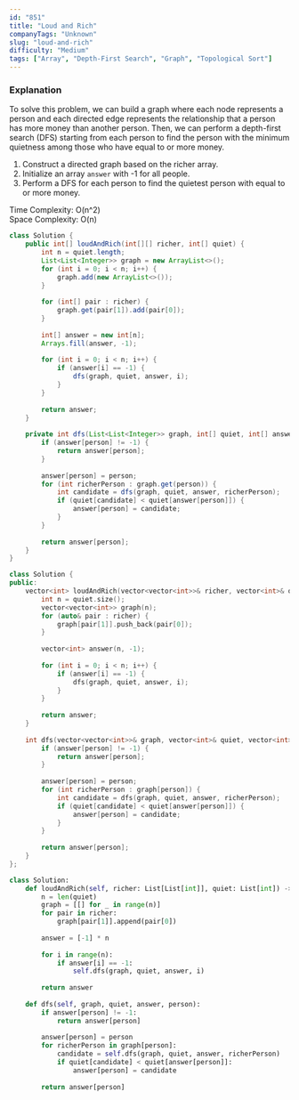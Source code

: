 ```yaml
---
id: "851"
title: "Loud and Rich"
companyTags: "Unknown"
slug: "loud-and-rich"
difficulty: "Medium"
tags: ["Array", "Depth-First Search", "Graph", "Topological Sort"]
---
```


### Explanation
To solve this problem, we can build a graph where each node represents a person and each directed edge represents the relationship that a person has more money than another person. Then, we can perform a depth-first search (DFS) starting from each person to find the person with the minimum quietness among those who have equal to or more money.

1. Construct a directed graph based on the richer array.
2. Initialize an array `answer` with -1 for all people.
3. Perform a DFS for each person to find the quietest person with equal to or more money.

Time Complexity: O(n^2)  
Space Complexity: O(n)
```java
class Solution {
    public int[] loudAndRich(int[][] richer, int[] quiet) {
        int n = quiet.length;
        List<List<Integer>> graph = new ArrayList<>();
        for (int i = 0; i < n; i++) {
            graph.add(new ArrayList<>());
        }
        
        for (int[] pair : richer) {
            graph.get(pair[1]).add(pair[0]);
        }
        
        int[] answer = new int[n];
        Arrays.fill(answer, -1);
        
        for (int i = 0; i < n; i++) {
            if (answer[i] == -1) {
                dfs(graph, quiet, answer, i);
            }
        }
        
        return answer;
    }
    
    private int dfs(List<List<Integer>> graph, int[] quiet, int[] answer, int person) {
        if (answer[person] != -1) {
            return answer[person];
        }
        
        answer[person] = person;
        for (int richerPerson : graph.get(person)) {
            int candidate = dfs(graph, quiet, answer, richerPerson);
            if (quiet[candidate] < quiet[answer[person]]) {
                answer[person] = candidate;
            }
        }
        
        return answer[person];
    }
}
```

```cpp
class Solution {
public:
    vector<int> loudAndRich(vector<vector<int>>& richer, vector<int>& quiet) {
        int n = quiet.size();
        vector<vector<int>> graph(n);
        for (auto& pair : richer) {
            graph[pair[1]].push_back(pair[0]);
        }
        
        vector<int> answer(n, -1);
        
        for (int i = 0; i < n; i++) {
            if (answer[i] == -1) {
                dfs(graph, quiet, answer, i);
            }
        }
        
        return answer;
    }
    
    int dfs(vector<vector<int>>& graph, vector<int>& quiet, vector<int>& answer, int person) {
        if (answer[person] != -1) {
            return answer[person];
        }
        
        answer[person] = person;
        for (int richerPerson : graph[person]) {
            int candidate = dfs(graph, quiet, answer, richerPerson);
            if (quiet[candidate] < quiet[answer[person]]) {
                answer[person] = candidate;
            }
        }
        
        return answer[person];
    }
};
```

```python
class Solution:
    def loudAndRich(self, richer: List[List[int]], quiet: List[int]) -> List[int]:
        n = len(quiet)
        graph = [[] for _ in range(n)]
        for pair in richer:
            graph[pair[1]].append(pair[0])
        
        answer = [-1] * n
        
        for i in range(n):
            if answer[i] == -1:
                self.dfs(graph, quiet, answer, i)
        
        return answer
    
    def dfs(self, graph, quiet, answer, person):
        if answer[person] != -1:
            return answer[person]
        
        answer[person] = person
        for richerPerson in graph[person]:
            candidate = self.dfs(graph, quiet, answer, richerPerson)
            if quiet[candidate] < quiet[answer[person]]:
                answer[person] = candidate
        
        return answer[person]
```